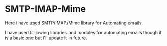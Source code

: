 # SMTP-IMAP-Mime
Here i have used SMTP/IMAP/Mime library for Automating emails.

I have used following libraries and modules for automating emails though it is a basic one but i'll update it in future.
